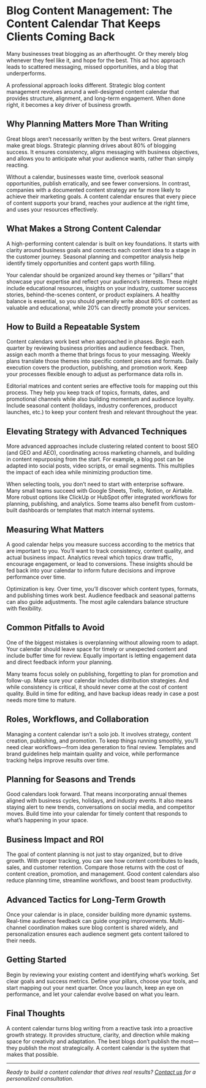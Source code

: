 # Blog Content Management: The Content Calendar That Keeps Clients Coming Back

Many businesses treat blogging as an afterthought. Or they merely blog whenever they feel like it, and hope for the best. This ad hoc approach leads to scattered messaging, missed opportunities, and a blog that underperforms.

A professional approach looks different. Strategic blog content management revolves around a well-designed content calendar that provides structure, alignment, and long-term engagement. When done right, it becomes a key driver of business growth.

## Why Planning Matters More Than Writing

Great blogs aren’t necessarily written by the best writers. Great planners make great blogs. Strategic planning drives about 80% of blogging success. It ensures consistency, aligns messaging with business objectives, and allows you to anticipate what your audience wants, rather than simply reacting.

Without a calendar, businesses waste time, overlook seasonal opportunities, publish erratically, and see fewer conversions. In contrast, companies with a documented content strategy are far more likely to achieve their marketing goals. A content calendar ensures that every piece of content supports your brand, reaches your audience at the right time, and uses your resources effectively.

## What Makes a Strong Content Calendar

A high-performing content calendar is built on key foundations. It starts with clarity around business goals and connects each content idea to a stage in the customer journey. Seasonal planning and competitor analysis help identify timely opportunities and content gaps worth filling.

Your calendar should be organized around key themes or “pillars” that showcase your expertise and reflect your audience’s interests. These might include educational resources, insights on your industry, customer success stories, behind-the-scenes content, or product explainers. A healthy balance is essential, so you should generally write about 80% of content as valuable and educational, while 20% can directly promote your services.

## How to Build a Repeatable System

Content calendars work best when approached in phases. Begin each quarter by reviewing business priorities and audience feedback. Then, assign each month a theme that brings focus to your messaging. Weekly plans translate those themes into specific content pieces and formats. Daily execution covers the production, publishing, and promotion work. Keep your processes flexible enough to adjust as performance data rolls in.

Editorial matrices and content series are effective tools for mapping out this process. They help you keep track of topics, formats, dates, and promotional channels while also building momentum and audience loyalty. Include seasonal content (holidays, industry conferences, producct launches, etc.) to keep your content fresh and relevant throughout the year.

## Elevating Strategy with Advanced Techniques

More advanced approaches include clustering related content to boost SEO (and GEO and AEO), coordinating across marketing channels, and building in content repurposing from the start. For example, a blog post can be adapted into social posts, video scripts, or email segments. This multiplies the impact of each idea while minimizing production time.

When selecting tools, you don’t need to start with enterprise software. Many small teams succeed with Google Sheets, Trello, Notion, or Airtable. More robust options like ClickUp or HubSpot offer integrated workflows for planning, publishing, and analytics. Some teams also benefit from custom-built dashboards or templates that match internal systems.

## Measuring What Matters

A good calendar helps you measure success according to the metrics that are important to you. You’ll want to track consistency, content quality, and actual business impact. Analytics reveal which topics draw traffic, encourage engagement, or lead to conversions. These insights should be fed back into your calendar to inform future decisions and improve performance over time.

Optimization is key. Over time, you’ll discover which content types, formats, and publishing times work best. Audience feedback and seasonal patterns can also guide adjustments. The most agile calendars balance structure with flexibility.

## Common Pitfalls to Avoid

One of the biggest mistakes is overplanning without allowing room to adapt. Your calendar should leave space for timely or unexpected content and include buffer time for review. Equally important is letting engagement data and direct feedback inform your planning.

Many teams focus solely on publishing, forgetting to plan for promotion and follow-up. Make sure your calendar includes distribution strategies. And while consistency is critical, it should never come at the cost of content quality. Build in time for editing, and have backup ideas ready in case a post needs more time to mature.

## Roles, Workflows, and Collaboration

Managing a content calendar isn’t a solo job. It involves strategy, content creation, publishing, and promotion. To keep things running smoothly, you’ll need clear workflows—from idea generation to final review. Templates and brand guidelines help maintain quality and voice, while performance tracking helps improve results over time.

## Planning for Seasons and Trends

Good calendars look forward. That means incorporating annual themes aligned with business cycles, holidays, and industry events. It also means staying alert to new trends, conversations on social media, and competitor moves. Build time into your calendar for timely content that responds to what’s happening in your space.

## Business Impact and ROI

The goal of content planning is not just to stay organized, but to drive growth. With proper tracking, you can see how content contributes to leads, sales, and customer retention. Compare those returns with the cost of content creation, promotion, and management. Good content calendars also reduce planning time, streamline workflows, and boost team productivity.

## Advanced Tactics for Long-Term Growth

Once your calendar is in place, consider building more dynamic systems. Real-time audience feedback can guide ongoing improvements. Multi-channel coordination makes sure blog content is shared widely, and personalization ensures each audience segment gets content tailored to their needs.

## Getting Started

Begin by reviewing your existing content and identifying what’s working. Set clear goals and success metrics. Define your pillars, choose your tools, and start mapping out your next quarter. Once you launch, keep an eye on performance, and let your calendar evolve based on what you learn.

## Final Thoughts

A content calendar turns blog writing from a reactive task into a proactive growth strategy. It provides structure, clarity, and direction while making space for creativity and adaptation. The best blogs don’t publish the most—they publish the most strategically. A content calendar is the system that makes that possible.

<HR>

*Ready to build a content calendar that drives real results? [Contact us](/contact) for a personalized consultation.*
